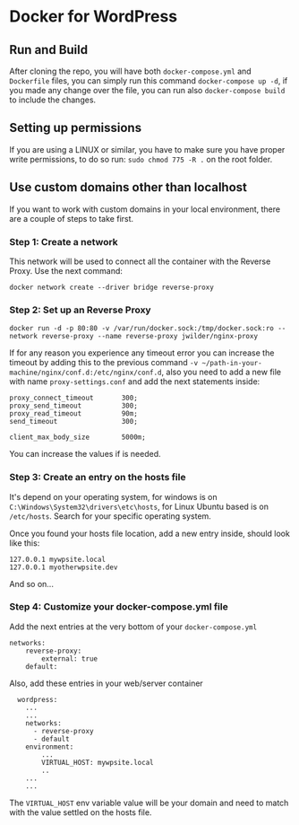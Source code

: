 # Docker for WordPress

## Run and Build ##
After cloning the repo, you will have both `docker-compose.yml` and `Dockerfile` files, you can simply run this command `docker-compose up -d`, if you made any change over the file, you can run also `docker-compose build` to include the changes. 

## Setting up permissions ##
If you are using a LINUX or similar, you have to make sure you have proper write permissions, to do so run:
`sudo chmod 775 -R .` on the root folder.

## Use custom domains other than localhost
If you want to work with custom domains in your local environment, there are a couple of steps to take first.

### Step 1: Create a network
This network will be used to connect all the container with the Reverse Proxy. Use the next command:

``
docker network create --driver bridge reverse-proxy
``

### Step 2: Set up an Reverse Proxy
``
docker run -d -p 80:80 -v /var/run/docker.sock:/tmp/docker.sock:ro --network reverse-proxy --name reverse-proxy jwilder/nginx-proxy
``

If for any reason you experience any timeout error you can increase the timeout by adding this to the previous command `-v ~/path-in-your-machine/nginx/conf.d:/etc/nginx/conf.d`, also you need to add a new file with name `proxy-settings.conf` and add the next statements inside:

```
proxy_connect_timeout       300;
proxy_send_timeout          300;
proxy_read_timeout          90m;
send_timeout                300;

client_max_body_size        5000m;
```

You can increase the values if is needed.

### Step 3: Create an entry on the **hosts** file
It's depend on your operating system, for windows is on `C:\Windows\System32\drivers\etc\hosts`, for Linux Ubuntu based is on `/etc/hosts`. Search for your specific operating system.

Once you found your hosts file location, add a new entry inside, should look like this:

```
127.0.0.1 mywpsite.local
127.0.0.1 myotherwpsite.dev
```
And so on...

### Step 4: Customize your docker-compose.yml file
Add the next entries at the very bottom of your `docker-compose.yml`

```
networks:
    reverse-proxy:
        external: true
    default:

```
Also, add these entries in your web/server container 

```
  wordpress:
    ...
    ...
    networks:
      - reverse-proxy
      - default
    environment:
        ...
        VIRTUAL_HOST: mywpsite.local
        ..
    ...
    ...
```

The `VIRTUAL_HOST` env variable value will be your domain and need to match with the value settled on the hosts file.
